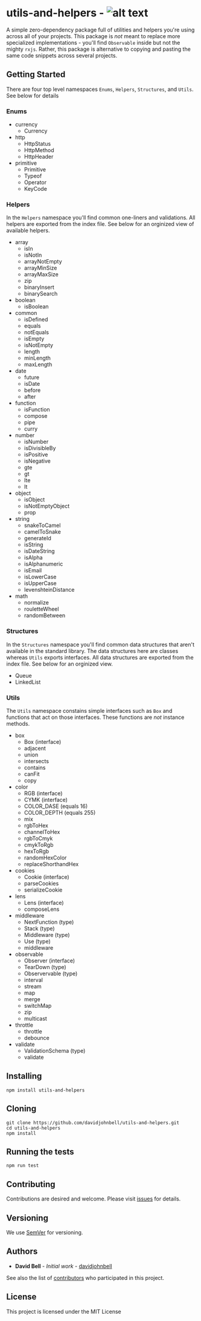 # utils-and-helpers - ![alt text](https://dev.azure.com/davidjohnbell/utils-and-helpers/_apis/build/status/Test%20and%20Deploy%20Package "pipeline badge")

A simple zero-dependency package full of utilities and helpers you're using across all of your projects. This package is *not* meant to replace more specialized implementations - you'll find `Observable` inside but not the mighty `rxjs`. Rather, this package is alternative to copying and pasting the same code snippets across several projects.

## Getting Started

There are four top level namespaces `Enums`, `Helpers`, `Structures`, and `Utils`. See below for details

### Enums

* currency
    * Currency
* http
    * HttpStatus
    * HttpMethod
    * HttpHeader
* primitive
    * Primitive
    * Typeof
    * Operator
    * KeyCode

### Helpers

In the `Helpers` namespace you'll find common one-liners and validations. All helpers are exported from the index file. See below for an orginized view of available helpers.

* array
    * isIn
    * isNotIn
    * arrayNotEmpty
    * arrayMinSize
    * arrayMaxSize
    * zip
    * binaryInsert
    * binarySearch
* boolean
    * isBoolean
* common
    * isDefined
    * equals
    * notEquals
    * isEmpty
    * isNotEmpty
    * length
    * minLength
    * maxLength
* date
    * future
    * isDate
    * before
    * after
* function
    * isFunction
    * compose
    * pipe
    * curry
* number
    * isNumber
    * isDivisibleBy
    * isPositive
    * isNegative
    * gte
    * gt
    * lte
    * lt
* object
    * isObject
    * isNotEmptyObject
    * prop
* string
    * snakeToCamel
    * camelToSnake
    * generateId
    * isString
    * isDateString
    * isAlpha
    * isAlphanumeric
    * isEmail
    * isLowerCase
    * isUpperCase
    * levenshteinDistance
* math
    * normalize
    * rouletteWheel
    * randomBetween

### Structures

In the `Structures` namespace you'll find common data structures that aren't available in the standard library. The data structures here are classes whereas `Utils` exports interfaces. All data structures are exported from the index file. See below for an orginized view.

* Queue
* LinkedList

### Utils

The `Utils` namespace constains simple interfaces such as `Box` and functions that act on those interfaces. These functions are *not* instance methods.

* box
    * Box (interface)
    * adjacent
    * union
    * intersects
    * contains
    * canFit
    * copy
* color
    * RGB (interface)
    * CYMK (interface)
    * COLOR_DASE (equals 16)
    * COLOR_DEPTH (equals 255)
    * mix
    * rgbToHex
    * channelToHex
    * rgbToCmyk
    * cmykToRgb
    * hexToRgb
    * randomHexColor
    * replaceShorthandHex
* cookies
    * Cookie (interface)
    * parseCookies
    * serializeCookie
* lens
    * Lens (interface)
    * composeLens
* middleware
    * NextFunction (type)
    * Stack (type)
    * Middleware (type)
    * Use (type)
    * middleware
* observable
    * Observer (interface)
    * TearDown (type)
    * Observervable (type)
    * interval
    * stream
    * map
    * merge
    * switchMap
    * zip
    * multicast
* throttle
    * throttle
    * debounce
* validate
    * ValidationSchema (type)
    * validate

## Installing

```
npm install utils-and-helpers
```

## Cloning

```
git clone https://github.com/davidjohnbell/utils-and-helpers.git
cd utils-and-helpers
npm install
```

## Running the tests

```
npm run test
```

## Contributing

Contributions are desired and welcome. Please visit [issues](https://github.com/davidjohnbell/utils-and-helpers/issues) for details.

## Versioning

We use [SemVer](http://semver.org/) for versioning. 

## Authors

* **David Bell** - *Initial work* - [davidjohnbell](https://github.com/davidjohnbell)

See also the list of [contributors](https://github.com/davidjohnbell/utils-and-helpers/graphs/contributors) who participated in this project.

## License

This project is licensed under the MIT License